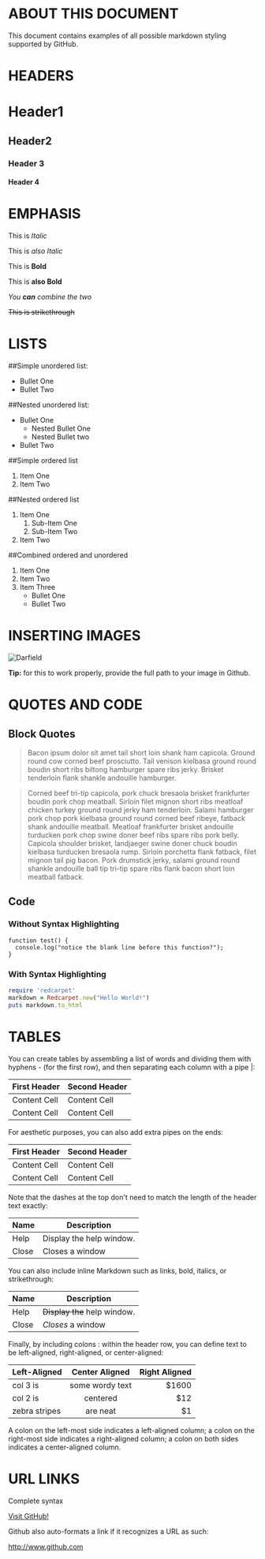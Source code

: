
# ABOUT THIS DOCUMENT

This document contains examples of all possible markdown styling supported by GitHub.

# HEADERS


# Header1
## Header2
### Header 3
#### Header 4

# EMPHASIS

This is *Italic*

This is _also Italic_

This is **Bold**

This is __also Bold__

*You **can** combine the two*

~~This is strikethrough~~

# LISTS

##Simple unordered list:

* Bullet One
* Bullet Two

##Nested unordered  list:

* Bullet One
  * Nested Bullet One
  * Nested Bullet two
* Bullet Two

##Simple ordered list

1. Item One
2. Item Two


##Nested ordered list

1. Item One
   1. Sub-Item One
   2. Sub-Item Two
2. Item Two

##Combined ordered and unordered

1. Item One
2. Item Two
3. Item Three
   * Bullet One
   * Bullet Two

# INSERTING IMAGES


![Darfield](http://project-nerd.com/wp-content/uploads/2012/12/Garfield-Dalek.jpg)

**Tip:** for this to work properly, provide the full path to your image in Github.

# QUOTES AND CODE 

## Block Quotes

> Bacon ipsum dolor sit amet tail short loin shank ham capicola. Ground round cow corned beef prosciutto. Tail venison kielbasa ground round boudin short ribs biltong hamburger spare ribs jerky. Brisket tenderloin flank shankle andouille hamburger.

> Corned beef tri-tip capicola, pork chuck bresaola brisket frankfurter boudin pork chop meatball. Sirloin filet mignon short ribs meatloaf chicken turkey ground round jerky ham tenderloin. Salami hamburger pork chop pork kielbasa ground round corned beef ribeye, fatback shank andouille meatball. Meatloaf frankfurter brisket andouille turducken pork chop swine doner beef ribs spare ribs pork belly. Capicola shoulder brisket, landjaeger swine doner chuck boudin kielbasa turducken bresaola rump. Sirloin porchetta flank fatback, filet mignon tail pig bacon. Pork drumstick jerky, salami ground round shankle andouille ball tip tri-tip spare ribs flank bacon short loin meatball fatback.

## Code 

### Without Syntax Highlighting

```
function test() {
  console.log("notice the blank line before this function?");
}
```

### With Syntax Highlighting

```ruby
require 'redcarpet'
markdown = Redcarpet.new("Hello World!")
puts markdown.to_html
```

# TABLES

You can create tables by assembling a list of words and dividing them with hyphens - (for the first row), and then separating each column with a pipe |:


First Header  | Second Header
------------- | -------------
Content Cell  | Content Cell
Content Cell  | Content Cell

For aesthetic purposes, you can also add extra pipes on the ends:


| First Header  | Second Header |
| ------------- | ------------- |
| Content Cell  | Content Cell  |
| Content Cell  | Content Cell  |

Note that the dashes at the top don't need to match the length of the header text exactly:

| Name | Description          |
| ------------- | ----------- |
| Help      | Display the help window.|
| Close     | Closes a window     |

You can also include inline Markdown such as links, bold, italics, or strikethrough:

| Name | Description          |
| ------------- | ----------- |
| Help      | ~~Display the~~ help window.|
| Close     | _Closes_ a window     |

Finally, by including colons : within the header row, you can define text to be left-aligned, right-aligned, or center-aligned:

| Left-Aligned  | Center Aligned  | Right Aligned |
| :------------ |:---------------:| -----:|
| col 3 is      | some wordy text | $1600 |
| col 2 is      | centered        |   $12 |
| zebra stripes | are neat        |    $1 |

A colon on the left-most side indicates a left-aligned column; a colon on the right-most side indicates a right-aligned column; a colon on both sides indicates a center-aligned column.

# URL LINKS

Complete syntax

[Visit GitHub!](http://www.github.com)

Github also auto-formats a link if it recognizes a URL as such:

http://www.github.com